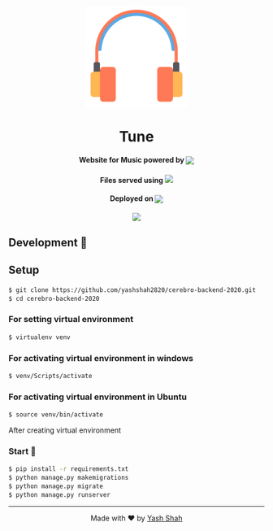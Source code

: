 <p align="center">
<img src="static/music-without-bg.png" align="center" width="200"></p>
<h1 align="center">Tune</h1>

<h4 align="center"> Website for Music powered by
<img src="https://img.icons8.com/windows/32/000000/django.png" width="30" align="center"></h4>
<h4 align="center"> Files served using 
<img src="https://img.icons8.com/color/96/000000/amazon-s3.png" width="30" align=""center></h4>
<h4 align="center"> Deployed on 
<img src="https://img.icons8.com/color/48/000000/heroku.png" width="30" align="center">
<br>
<br>
<a href="https://travis-ci.org/github/yashshah2820/Tune">
    <img align="center" src="https://img.shields.io/travis/yashshah2820/Tune?style=for-the-badge">
</a>
</h4>


## Development 🔧

## Setup

```sh
$ git clone https://github.com/yashshah2820/cerebro-backend-2020.git
$ cd cerebro-backend-2020
```

### For setting virtual environment
```sh
$ virtualenv venv
```

### For activating virtual environment in windows
```sh
$ venv/Scripts/activate
```

### For activating virtual environment in Ubuntu
```sh
$ source venv/bin/activate
```

After creating virtual environment 
 
### Start 🏇
```sh
$ pip install -r requirements.txt
$ python manage.py makemigrations
$ python manage.py migrate
$ python manage.py runserver
```

***
<p align="center"> Made with ❤ by <a href="https://github.com/yashshah2820">Yash Shah</a></p>
